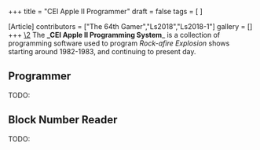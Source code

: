 +++
title = "CEI Apple II Programmer"
draft = false
tags = [ ]

[Article]
contributors = ["The 64th Gamer","Ls2018","Ls2018-1"]
gallery = []
+++
[\2](\1)
The **_CEI Apple II Programming System**_ is a collection of programming software used to program _Rock-afire Explosion_ shows starting around 1982-1983, and continuing to present day.

##  Programmer ## 
TODO:

##  Block Number Reader ## 
TODO: